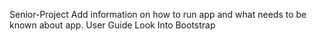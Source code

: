 Senior-Project
Add information on how to run app and what needs to be known about app.
User Guide
Look Into Bootstrap